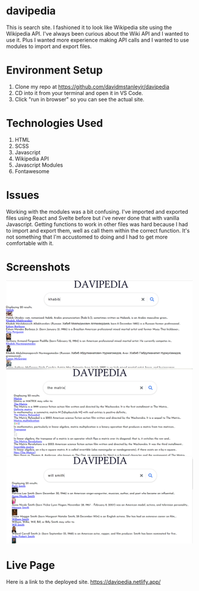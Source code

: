 # davipedia

This is search site. I fashioned it to look like Wikipedia site using the Wikipedia API. I've always been curious about the Wiki API and I wanted to use it. Plus I wanted more experience making API calls and I wanted to use modules to import and export files.

# Environment Setup

1. Clone my repo at https://github.com/davidmstanleyjr/davipedia
2. CD into it from your terminal and open it in VS Code.
3. Click "run in browser" so you can see the actual site.

# Technologies Used

1. HTML
2. SCSS
3. Javascript
4. Wikipedia API
5. Javascript Modules
6. Fontawesome

# Issues

Working with the modules was a bit confusing. I've imported and exported files using React and Svelte before but i've never done that with vanilla Javascript. Getting functions to work in other files was hard because I had to import and export them, well as call them within the correct function. It's not something that I'm accustomed to doing and I had to get more comfortable with it.

# Screenshots

![Screenshot 1](images/snip1.PNG)
![Screenshot 2](images/snip2.PNG)
![Screenshot 3](images/snip3.PNG)

# Live Page

Here is a link to the deployed site.
https://davipedia.netlify.app/
